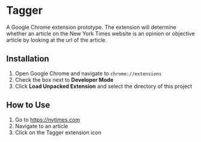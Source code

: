 # Tagger
A Google Chrome extension prototype. The extension will determine whether an article on 
the New York Times website is an opinion or objective article by looking at the url of 
the article.

## Installation
1. Open Google Chrome and navigate to `chrome://extensions`
2. Check the box next to **Developer Mode**
3. Click **Load Unpacked Extension** and select the directory of this project

## How to Use
1. Go to https://nytimes.com
2. Navigate to an article
3. Click on the Tagger extension icon